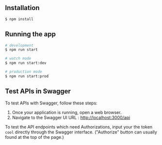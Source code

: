 ## Installation

```bash
$ npm install
```

## Running the app

```bash
# development
$ npm run start

# watch mode
$ npm run start:dev

# production mode
$ npm run start:prod
```
## Test APIs in Swagger
To test APIs with Swagger, follow these steps:

1. Once your application is running, open a web browser.
2. Navigate to the Swagger UI URL : [http://localhost:3000/api](http://localhost:3000/api)

To test the API endpoints which need Authorizations, input your the token `cool` directly through the Swagger interface. ("Authorize" button can usually found at the top of the page.)